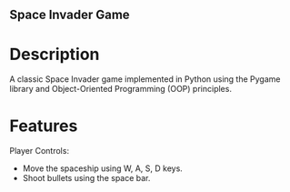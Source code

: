 ## Space Invader Game

# Description
A classic Space Invader game implemented in Python using the Pygame library and Object-Oriented Programming (OOP) principles.

# Features
Player Controls:
   - Move the spaceship using W, A, S, D keys.
   - Shoot bullets using the space bar.
